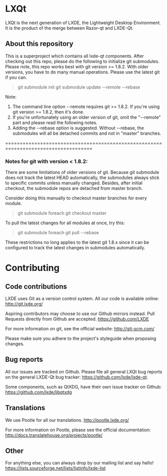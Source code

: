 LXQt
====

LXQt is the next generation of LXDE, the Lightweight Desktop Environment. It is the product of the
merge between Razor-qt and LXDE-Qt.


## About this repository
This is a superproject which contains all lxde-qt components.
After checking out this repo, please do the following to initialize git submodules.
Please note, this repo works best with git version >= 1.8.2.
With older versions, you have to do many manual operations. Please use the latest git if you can.

> git submodule init
> git submodule update --remote --rebase

Note:
1. The command line option --remote requires git >= 1.8.2. If you're using git version >= 1.8.2, then it's done.
2. If you're unfortunately using an older version of git, omit the "--remote" part and please read the following notes.
3. Adding the --rebase option is suggested. Without --rebase, the submodules will all be detached commits and not in "master" branches.

====================================================================================

### Notes for git with version < 1.8.2:

There are some limitations of older versions of git.
Because git submodule does not track the latest HEAD automatically, the submodules always stick to specific commits
unless manually changed. Besides, after initial checkout, the submodule repos are detached from master branch.

Consider doing this manually to checkout master branches for every module.
> git submodule foreach git checkout master

To pull the latest changes for all modules at once, try this:
> git submodule foreach git pull --rebase

These restrictions no long applies to the latest git 1.8.x since it can be configured to track the latest changes in
submodules automatically.


Contributing
============


Code contributions
------------------

LXDE uses Git as a version control system. All our code is available online:
  http://git.lxde.org/

Aspiring contributors may choose to use our Github mirrors instead.
Pull Requests directly from Github are accepted.
  https://github.com/LXDE

For more information on git, see the official website:
  http://git-scm.com/

Please make sure you adhere to the project's styleguide when proposing changes.


Bug reports
-----------

All our issues are tracked on Github.
Please file all general LXQt bug reports on the general LXDE-Qt bug tracker:
  https://github.com/lxde/lxde-qt.

Some components, such as QtXDG, have their own issue tracker on Github:
  https://github.com/lxde/libqtxdg


Translations
------------

We use Pootle for all our translations.
  http://pootle.lxde.org/

For more information on Pootle, please see the official documentation:
  http://docs.translatehouse.org/projects/pootle/


Other
-----

For anything else, you can always drop by our mailing list and say hello!
  https://lists.sourceforge.net/lists/listinfo/lxde-list
